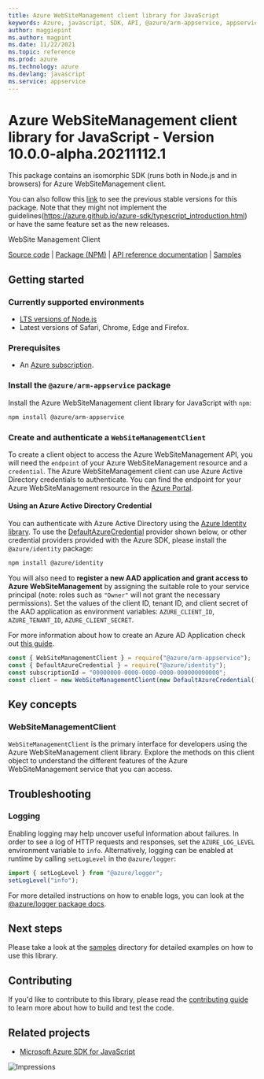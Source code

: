 ```yaml
---
title: Azure WebSiteManagement client library for JavaScript
keywords: Azure, javascript, SDK, API, @azure/arm-appservice, appservice
author: maggiepint
ms.author: magpint
ms.date: 11/22/2021
ms.topic: reference
ms.prod: azure
ms.technology: azure
ms.devlang: javascript
ms.service: appservice
---
```


# Azure WebSiteManagement client library for JavaScript - Version 10.0.0-alpha.20211112.1 


This package contains an isomorphic SDK (runs both in Node.js and in browsers) for Azure WebSiteManagement client.

You can also follow this [link](https://github.com/Azure/azure-sdk-for-js/tree/feature/v4/sdk/appservice/arm-appservice) to see the previous stable versions for this package. Note that they might not implement the guidelines(https://azure.github.io/azure-sdk/typescript_introduction.html) or have the same feature set as the new releases.

WebSite Management Client

[Source code](https://github.com/Azure/azure-sdk-for-js/tree/main/sdk/appservice/arm-appservice) |
[Package (NPM)](https://www.npmjs.com/package/@azure/arm-appservice) |
[API reference documentation](https://docs.microsoft.com/javascript/api/@azure/arm-appservice) |
[Samples](https://github.com/Azure-Samples/azure-samples-js-management)

## Getting started

### Currently supported environments

- [LTS versions of Node.js](https://nodejs.org/about/releases/)
- Latest versions of Safari, Chrome, Edge and Firefox.

### Prerequisites

- An [Azure subscription][azure_sub].

### Install the `@azure/arm-appservice` package

Install the Azure WebSiteManagement client library for JavaScript with `npm`:

```bash
npm install @azure/arm-appservice
```

### Create and authenticate a `WebSiteManagementClient`

To create a client object to access the Azure WebSiteManagement API, you will need the `endpoint` of your Azure WebSiteManagement resource and a `credential`. The Azure WebSiteManagement client can use Azure Active Directory credentials to authenticate.
You can find the endpoint for your Azure WebSiteManagement resource in the [Azure Portal][azure_portal].

#### Using an Azure Active Directory Credential

You can authenticate with Azure Active Directory using the [Azure Identity library][azure_identity]. To use the [DefaultAzureCredential][defaultazurecredential] provider shown below, or other credential providers provided with the Azure SDK, please install the `@azure/identity` package:

```bash
npm install @azure/identity
```

You will also need to **register a new AAD application and grant access to Azure WebSiteManagement** by assigning the suitable role to your service principal (note: roles such as `"Owner"` will not grant the necessary permissions).
Set the values of the client ID, tenant ID, and client secret of the AAD application as environment variables: `AZURE_CLIENT_ID`, `AZURE_TENANT_ID`, `AZURE_CLIENT_SECRET`.

For more information about how to create an Azure AD Application check out [this guide](https://docs.microsoft.com/azure/active-directory/develop/howto-create-service-principal-portal).

```javascript
const { WebSiteManagementClient } = require("@azure/arm-appservice");
const { DefaultAzureCredential } = require("@azure/identity");
const subscriptionId = "00000000-0000-0000-0000-000000000000";
const client = new WebSiteManagementClient(new DefaultAzureCredential(), subscriptionId);
```

## Key concepts

### WebSiteManagementClient

`WebSiteManagementClient` is the primary interface for developers using the Azure WebSiteManagement client library. Explore the methods on this client object to understand the different features of the Azure WebSiteManagement service that you can access.

## Troubleshooting

### Logging

Enabling logging may help uncover useful information about failures. In order to see a log of HTTP requests and responses, set the `AZURE_LOG_LEVEL` environment variable to `info`. Alternatively, logging can be enabled at runtime by calling `setLogLevel` in the `@azure/logger`:

```javascript
import { setLogLevel } from "@azure/logger";
setLogLevel("info");
```

For more detailed instructions on how to enable logs, you can look at the [@azure/logger package docs](https://github.com/Azure/azure-sdk-for-js/tree/main/sdk/core/logger).

## Next steps

Please take a look at the [samples](https://github.com/Azure-Samples/azure-samples-js-management) directory for detailed examples on how to use this library.

## Contributing

If you'd like to contribute to this library, please read the [contributing guide](https://github.com/Azure/azure-sdk-for-js/blob/main/CONTRIBUTING.md) to learn more about how to build and test the code.

## Related projects

- [Microsoft Azure SDK for JavaScript](https://github.com/Azure/azure-sdk-for-js)

![Impressions](https://azure-sdk-impressions.azurewebsites.net/api/impressions/azure-sdk-for-js%2Fsdk%2Fappservice%2Farm-appservice%2FREADME.png)

[azure_cli]: https://docs.microsoft.com/cli/azure
[azure_sub]: https://azure.microsoft.com/free/
[azure_sub]: https://azure.microsoft.com/free/
[azure_portal]: https://portal.azure.com
[azure_identity]: https://github.com/Azure/azure-sdk-for-js/tree/main/sdk/identity/identity
[defaultazurecredential]: https://github.com/Azure/azure-sdk-for-js/tree/main/sdk/identity/identity#defaultazurecredential

